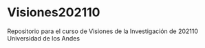 # Visiones202110
Repositorio para el curso de Visiones de la Investigación de 202110 Universidad de los Andes
